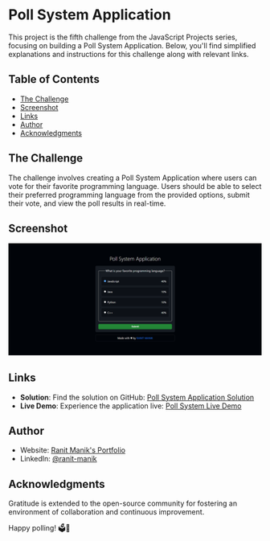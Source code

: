 # Poll System Application

This project is the fifth challenge from the JavaScript Projects series, focusing on building a Poll System Application. Below, you'll find simplified explanations and instructions for this challenge along with relevant links.

## Table of Contents

- [The Challenge](#the-challenge)
- [Screenshot](#screenshot)
- [Links](#links)
- [Author](#author)
- [Acknowledgments](#acknowledgments)

## The Challenge

The challenge involves creating a Poll System Application where users can vote for their favorite programming language. Users should be able to select their preferred programming language from the provided options, submit their vote, and view the poll results in real-time.

## Screenshot

![Screen Shot.png](Screen%20Shot.png)

## Links

- **Solution**:
  Find the solution on GitHub: [Poll System Application Solution](https://github.com/RanitManik/JavaScript-projects/tree/main/05.%20Poll%20System%20Application)
- **Live Demo**:
  Experience the application live: [Poll System Live Demo](https://ranitmanik.github.io/JavaScript-projects/05.%20Poll%20System%20Application/index.html)

## Author

- Website: [Ranit Manik's Portfolio](https://ranitmanik.github.io/Portfolio-1.0)
- LinkedIn: [@ranit-manik](https://www.linkedin.com/in/ranit-manik/)

## Acknowledgments

Gratitude is extended to the open-source community for fostering an environment of collaboration and continuous improvement.

Happy polling! 🗳️🚀